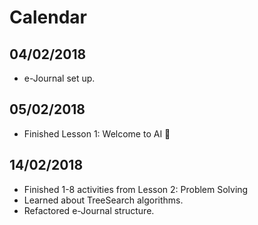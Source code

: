# Calendar

## 04/02/2018
* e-Journal set up.

## 05/02/2018
* Finished Lesson 1: Welcome to AI 🎉

## 14/02/2018
* Finished 1-8 activities from Lesson 2: Problem Solving
* Learned about TreeSearch algorithms.
* Refactored e-Journal structure.
